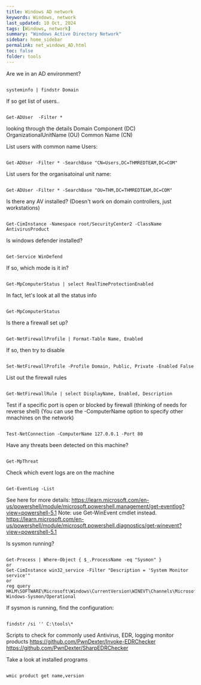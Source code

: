 ```yaml
---
title: Windows AD network
keywords: Windows, network
last_updated: 10 Oct, 2024
tags: [Windows, network] 
summary: "Windows Active Directory Network"
sidebar: home_sidebar
permalink: net_windows_AD.html
toc: false
folder: tools
---
```




Are we in an AD environment?
<pre class="powershell-screenshot"><code>
systeminfo | findstr Domain
</code></pre>
If so get list of users..
<pre class="powershell-screenshot"><code>
Get-ADUser  -Filter *
</code></pre>

looking through the details
Domain Component (DC)
OrganizationalUnitName (OU)
Common Name (CN)

List users with common name Users:
<pre class="powershell-screenshot"><code>
Get-ADUser -Filter * -SearchBase "CN=Users,DC=THMREDTEAM,DC=COM"
</code></pre>
List users for the organisatoinal unit name:
<pre class="powershell-screenshot"><code>
Get-ADUser -Filter * -SearchBase "OU=THM,DC=THMREDTEAM,DC=COM"
</code></pre>
Is there any AV installed? (Doesn't work on domain controllers, just workstations)
<pre class="powershell-screenshot"><code>
Get-CimInstance -Namespace root/SecurityCenter2 -ClassName AntivirusProduct
</code></pre>
Is windows defender installed?
<pre class="powershell-screenshot"><code>
Get-Service WinDefend
</code></pre>

If so, which mode is it in?
<pre class="powershell-screenshot"><code>
Get-MpComputerStatus | select RealTimeProtectionEnabled
</code></pre>

In fact, let's look at all the status info
<pre class="powershell-screenshot"><code>
Get-MpComputerStatus
</code></pre>

Is there a firewall set up?
<pre class="powershell-screenshot"><code>
Get-NetFirewallProfile | Format-Table Name, Enabled
</code></pre>

If so, then try to disable
<pre class="powershell-screenshot"><code>
Set-NetFirewallProfile -Profile Domain, Public, Private -Enabled False
</code></pre>

List out the firewall rules
<pre class="powershell-screenshot"><code>
Get-NetFirewallRule | select DisplayName, Enabled, Description
</code></pre>

Test if a specific port is open or blocked by firewall (thinking of needs for reverse shell) (You can use the -ComputerName option to specify other mnachines on the network)
<pre class="powershell-screenshot"><code>
Test-NetConnection -ComputerName 127.0.0.1 -Port 80
</code></pre>

Have any threats been detected on this machine?
<pre class="powershell-screenshot"><code>
Get-MpThreat
</code></pre>

Check which event logs are on the machine
<pre class="powershell-screenshot"><code>
Get-EventLog -List
</code></pre>

See here for more details: https://learn.microsoft.com/en-us/powershell/module/microsoft.powershell.management/get-eventlog?view=powershell-5.1
Note: use Get-WinEvent cmdlet instead.
https://learn.microsoft.com/en-us/powershell/module/microsoft.powershell.diagnostics/get-winevent?view=powershell-5.1

Is sysmon running?
<pre class="powershell-screenshot"><code>
Get-Process | Where-Object { $_.ProcessName -eq "Sysmon" }
or
Get-CimInstance win32_service -Filter "Description = 'System Monitor service'"
or
reg query HKLM\SOFTWARE\Microsoft\Windows\CurrentVersion\WINEVT\Channels\Microsoft-Windows-Sysmon/Operational
</code></pre>

If sysmon is running, find the configuration:
<pre class="powershell-screenshot"><code>
findstr /si '<ProcessCreate onmatch="exclude">' C:\tools\*
</code></pre>

Scripts to check for commonly used Antivirus, EDR, logging monitor products
https://github.com/PwnDexter/Invoke-EDRChecker
https://github.com/PwnDexter/SharpEDRChecker

Take a look at installed programs
<pre class="powershell-screenshot"><code>
wmic product get name,version
</code></pre>